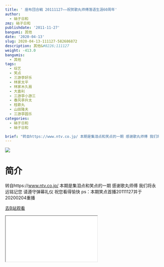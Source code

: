 ```yaml
---
title: ' 座布団合戦 20111127——祝贺歌丸师傅落语生涯60周年'
author:
  - 硝子日和
zmz: 硝子日和
publishdate: '2011-11-27'
bangumi: 其他
date: '2020-04-13'
slug: 2020-04-13-111127-582686872
description: 其他&#8226;111127
weight: -413.0
bangumis:
  - 其他
tags:
  - 综艺
  - 笑点
  - 三游亭好乐
  - 林家太平
  - 林家木久扇
  - 大喜利
  - 三游亭小游三
  - 春风亭升太
  - 桂歌丸
  - 山田隆夫
  - 三游亭圆乐
categories:
  - 硝子日和
  - 硝子日和

brief: "转自https://www.ntv.co.jp/ 本期是集泪点和笑点的一期 感谢歌丸师傅 我们将永远铭记您 请遵守弹幕礼仪 祝您看得愉快 ps：本期笑点首播20111127并于20200204重播"
---
```

![](https://raw.githubusercontent.com/tcgriffith/owaraisite/master/static/tmpimg/9f68af8287ed0c44162ed4aecc084b6f5a83dc71.jpg.480.jpg)
# 简介  
转自https://www.ntv.co.jp/
本期是集泪点和笑点的一期
感谢歌丸师傅 我们将永远铭记您
请遵守弹幕礼仪 祝您看得愉快
ps：本期笑点首播20111127并于20200204重播  

[去B站观看](https://www.bilibili.com/video/av582686872/)
<div class ="resp-container"><iframe class="testiframe" src="//player.bilibili.com/player.html?aid=582686872"", scrolling="no", allowfullscreen="true" > </iframe></div> 
